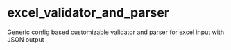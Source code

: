 # excel_validator_and_parser
Generic config based customizable validator and parser for excel input with JSON output
